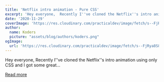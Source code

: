 ```yaml
---
title: 'Netflix intro animation - Pure CSS'
excerpt: 'Hey everyone,  Recently I''ve cloned the Netflix''s intro animation using only CSS and I got some great...'
date: '2020-11-29'
coverImage: 'https://res.cloudinary.com/practicaldev/image/fetch/s--FjRya8S8--/c_imagga_scale,f_auto,fl_progressive,h_420,q_auto,w_1000/https://dev-to-uploads.s3.amazonaws.com/i/j98mazut413f3f5gxeow.png'
author:
  name: Koders
  picture: "assets/blog/authors/koders.png"
ogImage:
  url: 'https://res.cloudinary.com/practicaldev/image/fetch/s--FjRya8S8--/c_imagga_scale,f_auto,fl_progressive,h_420,q_auto,w_1000/https://dev-to-uploads.s3.amazonaws.com/i/j98mazut413f3f5gxeow.png'
---
```


Hey everyone,  Recently I''ve cloned the Netflix''s intro animation using only CSS and I got some great...

[Read more](https://dev.to/claudiobonfati/netflix-intro-animation-pure-css-1m0c)
